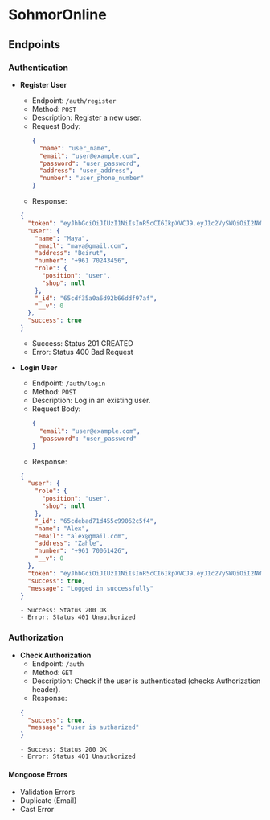 # SohmorOnline

## Endpoints

### Authentication

- **Register User**

  - Endpoint: `/auth/register`
  - Method: `POST`
  - Description: Register a new user.
  - Request Body:
    ```json
    {
      "name": "user_name",
      "email": "user@example.com",
      "password": "user_password",
      "address": "user_address",
      "number": "user_phone_number"
    }
    ```
  - Response:

  ```json
  {
    "token": "eyJhbGciOiJIUzI1NiIsInR5cCI6IkpXVCJ9.eyJ1c2VySWQiOiI2NWNkZjM1YTBhNmQ5MmI2NmRkZjk3YWYiLCJuYW1lIjoiTWF5YSIsImlhdCI6MTcwNzk5NTk5NCwiZXhwIjoxNzM5NTMxOTk0fQ.DUwElnNTU6WWef2jG86tfROFcvV6YhbRy9fXgp5w9bw",
    "user": {
      "name": "Maya",
      "email": "maya@gmail.com",
      "address": "Beirut",
      "number": "+961 70243456",
      "role": {
        "position": "user",
        "shop": null
      },
      "_id": "65cdf35a0a6d92b66ddf97af",
      "__v": 0
    },
    "success": true
  }
  ```

  - Success: Status 201 CREATED
  - Error: Status 400 Bad Request

- **Login User**

  - Endpoint: `/auth/login`
  - Method: `POST`
  - Description: Log in an existing user.
  - Request Body:
    ```json
    {
      "email": "user@example.com",
      "password": "user_password"
    }
    ```
  - Response:

  ```json
  {
    "user": {
      "role": {
        "position": "user",
        "shop": null
      },
      "_id": "65cdebad71d455c99062c5f4",
      "name": "Alex",
      "email": "alex@gmail.com",
      "address": "Zahle",
      "number": "+961 70061426",
      "__v": 0
    },
    "token": "eyJhbGciOiJIUzI1NiIsInR5cCI6IkpXVCJ9.eyJ1c2VySWQiOiI2NWNkZWJhZDcxZDQ1NWM5OTA2MmM1ZjQiLCJuYW1lIjoiQWxleCIsImlhdCI6MTcwNzk5NjI0MiwiZXhwIjoxNzM5NTMyMjQyfQ.qUWzqY5wwwUe3RhvFZsz5_zg6zzmjwntY5Hsu5Uexnw",
    "success": true,
    "message": "Logged in successfully"
  }
  ```

      - Success: Status 200 OK
      - Error: Status 401 Unauthorized

### Authorization

- **Check Authorization**
  - Endpoint: `/auth`
  - Method: `GET`
  - Description: Check if the user is authenticated (checks Authorization header).
  - Response:
  ```json
  {
    "success": true,
    "message": "user is autharized"
  }
  ```
      - Success: Status 200 OK
      - Error: Status 401 Unauthorized

#### Mongoose Errors

- Validation Errors
- Duplicate (Email)
- Cast Error
